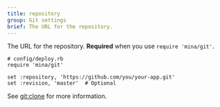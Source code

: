 ```yaml
---
title: repository
group: Git settings
brief: The URL for the repository.
---
```


The URL for the repository.
**Required** when you use `require 'mina/git'`.

    # config/deploy.rb
    require 'mina/git'

    set :repository, 'https://github.com/you/your-app.git'
    set :revision, 'master'  # Optional

See [git:clone](../tasks/git_clone.html) for more information.
